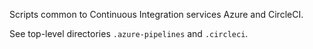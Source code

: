 Scripts common to Continuous Integration services Azure and CircleCI.

See top-level directories `.azure-pipelines` and `.circleci`.

